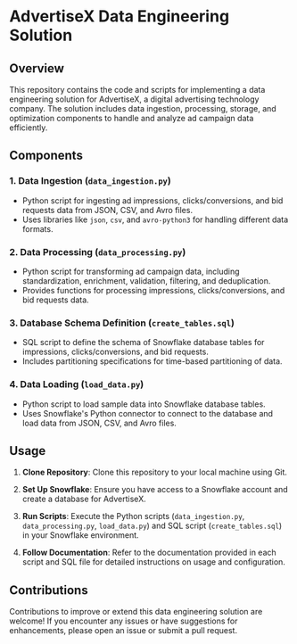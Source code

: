 # AdvertiseX Data Engineering Solution

## Overview

This repository contains the code and scripts for implementing a data engineering solution for AdvertiseX, a digital advertising technology company. The solution includes data ingestion, processing, storage, and optimization components to handle and analyze ad campaign data efficiently.

## Components

### 1. Data Ingestion (`data_ingestion.py`)

- Python script for ingesting ad impressions, clicks/conversions, and bid requests data from JSON, CSV, and Avro files.
- Uses libraries like `json`, `csv`, and `avro-python3` for handling different data formats.

### 2. Data Processing (`data_processing.py`)

- Python script for transforming ad campaign data, including standardization, enrichment, validation, filtering, and deduplication.
- Provides functions for processing impressions, clicks/conversions, and bid requests data.

### 3. Database Schema Definition (`create_tables.sql`)

- SQL script to define the schema of Snowflake database tables for impressions, clicks/conversions, and bid requests.
- Includes partitioning specifications for time-based partitioning of data.

### 4. Data Loading (`load_data.py`)

- Python script to load sample data into Snowflake database tables.
- Uses Snowflake's Python connector to connect to the database and load data from JSON, CSV, and Avro files.

## Usage

1. **Clone Repository**: Clone this repository to your local machine using Git.

2. **Set Up Snowflake**: Ensure you have access to a Snowflake account and create a database for AdvertiseX.

3. **Run Scripts**: Execute the Python scripts (`data_ingestion.py`, `data_processing.py`, `load_data.py`) and SQL script (`create_tables.sql`) in your Snowflake environment.

4. **Follow Documentation**: Refer to the documentation provided in each script and SQL file for detailed instructions on usage and configuration.

## Contributions

Contributions to improve or extend this data engineering solution are welcome! If you encounter any issues or have suggestions for enhancements, please open an issue or submit a pull request.
